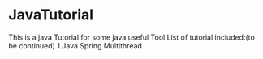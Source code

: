 # JavaTutorial
This is a java Tutorial for some java useful Tool
List of tutorial included:(to be continued)
1.Java Spring Multithread

